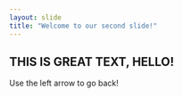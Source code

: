 ```yaml
---
layout: slide
title: "Welcome to our second slide!"
---
```

## THIS IS GREAT TEXT, HELLO!
Use the left arrow to go back!
